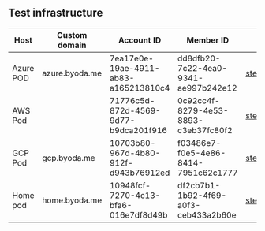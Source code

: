 ## Test infrastructure

|Host|Custom domain|Account ID|Member ID|email|friend relation|
|---|-----|----|----|----|----|
|Azure POD | azure.byoda.me | 7ea17e0e-19ae-4911-ab83-a165213810c4 |dd8dfb20-7c22-4ea0-9341-ae997b242e12|steven@byoda.org|aws-pod, home-pod|
|AWS Pod | <not set> | 71776c5d-872d-4569-9d77-b9dca201f916 |0c92cc4f-8279-4e53-8893-c3eb37fc80f2|steven@aws.byoda.org|gcp-pod|
|GCP Pod|gcp.byoda.me|10703b80-967d-4b80-912f-d943b76912ed|f03486e7-f0e5-4e86-8414-7951c62c1777|steven@gcp.byoda.me|azure-pod|
|Home pod|home.byoda.me|10948fcf-7270-4c13-bfa6-016e7df8d49b|df2cb7b1-1b92-4f69-a0f3-ceb433a2b60e|steven@home.byoda.me|azure-pod|
